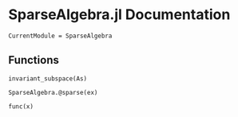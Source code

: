 # SparseAlgebra.jl Documentation

```@meta
CurrentModule = SparseAlgebra
```

## Functions

```@docs
invariant_subspace(As)
```

```@docs
SparseAlgebra.@sparse(ex)
```

```@docs
func(x)
```
